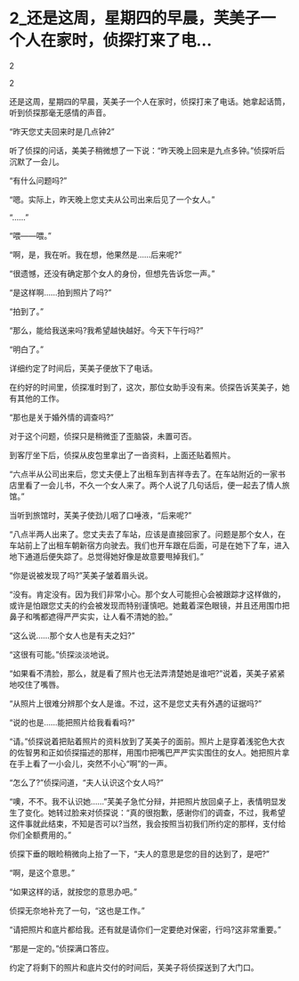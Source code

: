 # 2_还是这周，星期四的早晨，芙美子一个人在家时，侦探打来了电...

2

2

还是这周，星期四的早晨，芙美子一个人在家时，侦探打来了电话。她拿起话筒，听到侦探那毫无感情的声音。

“昨天您丈夫回来时是几点钟2”

听了侦探的问话，美美子稍微想了一下说：“昨天晚上回来是九点多钟。”侦探听后沉默了一会儿。

“有什么问题吗?”

“嗯。实际上，昨天晚上您丈夫从公司出来后见了一个女人。”

“……”

“喂——喂。”

“啊，是，我在听。我在想，他果然是……后来呢?”

“很遗憾，还没有确定那个女人的身份，但想先告诉您一声。”

“是这样啊……拍到照片了吗?”

“拍到了。”

“那么，能给我送来吗?我希望越快越好。今天下午行吗?”

“明白了。”

详细约定了时间后，芙美子便放下了电话。

在约好的时间里，侦探准时到了，这次，那位女助手没有来。侦探告诉芙美子，她有其他的工作。

“那也是关于婚外情的调查吗?”

对于这个问题，侦探只是稍微歪了歪脑袋，未置可否。

到客厅坐下后，侦探从皮包里拿出了一沓资料，上面还贴着照片。

“六点半从公司出来后，您丈夫便上了出租车到吉祥寺去了。在车站附近的一家书店里看了一会儿书，不久一个女人来了。两个人说了几句话后，便一起去了情人旅馆。”

当听到旅馆时，芙美子使劲儿咽了口唾液，“后来呢?”

“八点半两人出来了。您丈夫去了车站，应该是直接回家了。问题是那个女人，在车站前上了出租车朝新宿方向驶去。我们也开车跟在后面，可是在她下了车，进入地下通道后便失踪了。总觉得她好像是故意要甩掉我们。”

“你是说被发现了吗?”芙美子皱着眉头说。

“没有。肯定没有。因为我们非常小心。那个女人可能担心会被跟踪才这样做的，或许是怕跟您丈夫的约会被发现而特别谨慎吧。她戴着深色眼镜，并且还用围巾把鼻子和嘴都遮得严严实实，让人看不清她的脸。”

“这么说……那个女人也是有夫之妇?”

“这很有可能。”侦探淡淡地说。

“如果看不清脸，那么，就是看了照片也无法弄清楚她是谁吧?”说着，芙美子紧紧地咬住了嘴唇。

“从照片上很难分辨那个女人是谁。不过，这不是您丈夫有外遇的证据吗?”

“说的也是……能把照片给我看看吗?”

“请。”侦探说着把贴着照片的资料放到了芙美子的面前。照片上是穿着浅驼色大衣的佐智男和正如侦探描述的那样，用围巾把嘴巴严严实实围住的女人。她把照片拿在手上看了一小会儿，突然不小心“啊”的一声。

“怎么了?”侦探问道，“夫人认识这个女人吗?”

“噢，不不。我不认识她……”芙美子急忙分辩，并把照片放回桌子上，表情明显发生了变化。她转过脸来对侦探说：“真的很抱歉，感谢你们的调查，不过，我希望这件事就此结束，不知是否可以?当然，我会按照当初我们所约定的那样，支付给你们全额费用的。”

侦探下垂的眼睑稍微向上抬了一下，“夫人的意思是您的目的达到了，是吧?”

“啊，是这个意思。”

“如果这样的话，就按您的意思办吧。”

侦探无奈地补充了一句，“这也是工作。”

“请把照片和底片都给我。还有就是请你们一定要绝对保密，行吗?这非常重要。”

“那是一定的。”侦探满口答应。

约定了将剩下的照片和底片交付的时间后，芙美子将侦探送到了大门口。